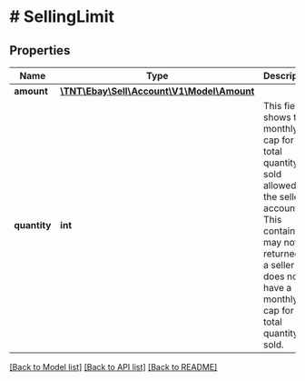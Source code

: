 # # SellingLimit

## Properties

Name | Type | Description | Notes
------------ | ------------- | ------------- | -------------
**amount** | [**\TNT\Ebay\Sell\Account\V1\Model\Amount**](Amount.md) |  | [optional]
**quantity** | **int** | This field shows the monthly cap for total quantity sold allowed for the seller&#39;s account. This container may not be returned if a seller does not have a monthly cap for total quantity sold. | [optional]

[[Back to Model list]](../../README.md#models) [[Back to API list]](../../README.md#endpoints) [[Back to README]](../../README.md)
